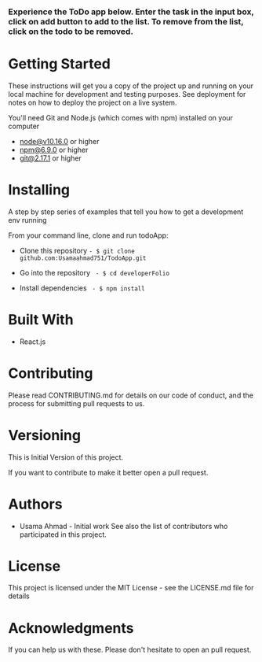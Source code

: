 
### Experience the ToDo app below. Enter the task in the input box, click on add button to add to the list. To remove from the list, click on the todo to be removed.

# Getting Started
These instructions will get you a copy of the project up and running on your local machine for development and testing purposes. See deployment for notes on how to deploy the project on a live system.

You'll need Git and Node.js (which comes with npm) installed on your computer
- node@v10.16.0 or higher
- npm@6.9.0 or higher
- git@2.17.1 or higher


# Installing
A step by step series of examples that tell you how to get a development env running

From your command line, clone and run todoApp:

- Clone this repository
``` - $ git clone github.com:Usamaahmad751/TodoApp.git ```

- Go into the repository
 ``` - $ cd developerFolio```

- Install dependencies
```  - $ npm install ```

# Built With
- React.js

# Contributing
Please read CONTRIBUTING.md for details on our code of conduct, and the process for submitting pull requests to us.

# Versioning
This is Initial Version of this project.

If you want to contribute to make it better open a pull request.

# Authors
- Usama Ahmad - Initial work
 See also the list of contributors who participated in this project.

# License

This project is licensed under the MIT License - see the LICENSE.md file for details

# Acknowledgments

If you can help us with these. Please don't hesitate to open an pull request.
